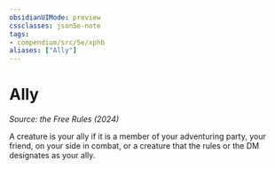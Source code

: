 ```yaml
---
obsidianUIMode: preview
cssclasses: json5e-note
tags:
- compendium/src/5e/xphb
aliases: ["Ally"]
---
```

# Ally
*Source: the Free Rules (2024)* 

A creature is your ally if it is a member of your adventuring party, your friend, on your side in combat, or a creature that the rules or the DM designates as your ally.